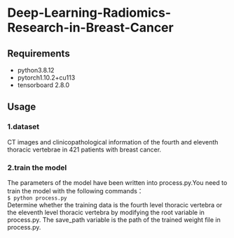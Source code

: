 # Deep-Learning-Radiomics-Research-in-Breast-Cancer
## Requirements
* python3.8.12
* pytorch1.10.2+cu113
* tensorboard 2.8.0
## Usage
### 1.dataset
CT images and clinicopathological information of the fourth and eleventh thoracic vertebrae in 421 patients with breast cancer.
### 2.train the model
The parameters of the model have been written into process.py.You need to train the model with the following commands：  
`$ python process.py`  
Determine whether the training data is the fourth level thoracic vertebra or the eleventh level thoracic vertebra by modifying the root variable in process.py. The save_path variable is the path of the trained weight file in process.py.


